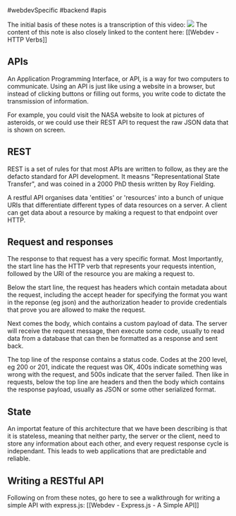 #webdevSpecific #backend #apis

The initial basis of these notes is a transcription of this video: ![](https://www.youtube.com/watch?v=-MTSQjw5DrM&list=PLlrrMbxpJkWztSP91KThXQBCsIg7maJWH&index=12&t=153s)
The content of this note is also closely linked to the content here: [[Webdev - HTTP Verbs]]

## APIs
An Application Programming Interface, or API, is a way for two computers to communicate. Using an API is just like using a website in a browser, but instead of clicking buttons or filling out forms, you write code to dictate the transmission of information. 

For example, you could visit the NASA website to look at pictures of asteroids, or we could use their REST API to request the raw JSON data that is shown on screen.

## REST
REST is a set of rules for that most APIs are written to follow, as they are the defacto standard for API development. It measns "Representational State Transfer", and was coined in a 2000 PhD thesis written by Roy Fielding.

A restful API organises data 'entities' or 'resources' into a bunch of unique URIs that differentiate different types of data resources on a server. A client can get data about a resource by making a request to that endpoint over HTTP. 

## Request and responses
The response to that request has a very specific format. Most Importantly, the start line has the HTTP verb that represents your requests intention, followed by the URI of the resource you are making a request to. 

Below the start line, the request has headers which contain metadata about the request, including the accept header for specifying the format you want in the reponse (eg json) and the authorization header to provide credentials that prove you are allowed to make the request. 

Next comes the body, which contains a custom payload of data. The server will receive the request message, then execute some code, usually to read data from a database that can then be formatted as a response and sent back. 

The top line of the response contains a status code. Codes at the 200 level, eg 200 or 201, indicate the request was OK, 400s indicate something was wrong with the request, and 500s indicate that the server failed. Then like in requests, below the top line are headers and then the body which contains the response payload, usually as JSON or some other serialized format.

## State
An importat feature of this architecture that we have been describing is that it is stateless, meaning that neither party, the server or the client, need to store any information about each other, and every request response cycle is independant. This leads to web applications that are predictable and reliable. 

## Writing a RESTful API
Following on from these notes, go here to see a walkthrough for writing a simple API with express.js: [[Webdev - Express.js - A Simple API]]